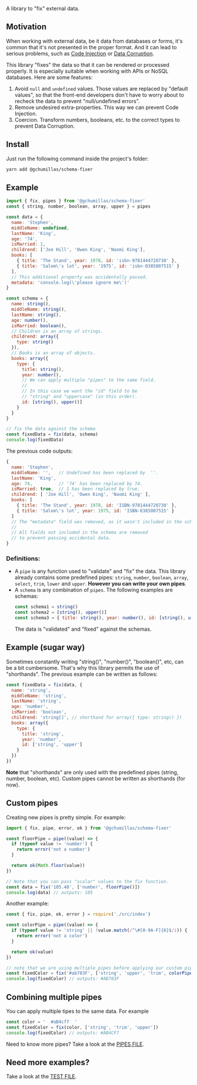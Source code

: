 A library to "fix" external data.

## Motivation

When working with external data, be it data from databases or forms, it's common that it's not presented in the proper format. And it can lead to serious problems, such as [Code Injection](https://en.wikipedia.org/wiki/Code_injection) or [Data Corruption](https://en.wikipedia.org/wiki/Data_corruption).

This library "fixes" the data so that it can be rendered or processed properly. It is especially suitable when working with APIs or NoSQL databases. Here are some features:

1. Avoid `null` and `undefined` values. Those values are replaced by "default values", so that the front-end developers don't have to worry about to recheck the data to prevent "null/undefined errors".
2. Remove undesired extra-properties. This way we can prevent Code Injection.
3. Coercion. Transform numbers, booleans, etc. to the correct types to prevent Data Corruption.

## Install

Just run the following command inside the project's folder:

```bash
yarn add @gchumillas/schema-fixer
```

## Example

```js
import { fix, pipes } from '@gchumillas/schema-fixer'
const { string, number, boolean, array, upper } = pipes

const data = {
  name: 'Stephen',
  middleName: undefined,
  lastName: 'King',
  age: '74',
  isMarried: 1,
  childrend: ['Joe Hill', 'Owen King', 'Naomi King'],
  books: [
    { title: 'The Stand', year: 1978, id: 'isbn-9781444720730' },
    { title: 'Salem\'s lot', year: '1975', id: 'isbn-0385007515' }
  ],
  // This additional property was accidentally passed.
  metadata: 'console.log(\'please ignore me\')'
}

const schema = {
  name: string(),
  middleName: string(),
  lastName: string(),
  age: number(),
  isMarried: boolean(),
  // Children is an array of strings.
  childrend: array({
    type: string()
  }),
  // Books is an array of objects.
  books: array({
    type: {
      title: string(),
      year: number(),
      // We can apply multiple "pipes" to the same field.
      //
      // In this case we want the "id" field to be
      // "string" and "uppercase" (in this order).
      id: [string(), upper()]
    }
  }
}

// fix the data against the schema
const fixedData = fix(data, schema)
console.log(fixedData)
```

The previous code outputs:
```js
{
  name: 'Stephen',
  middleName: '',   // Undefined has been replaced by  ''.
  lastName: 'King',
  age: 74,          // '74' has been replaced by 74.
  isMarried: true,  // 1 has been replaced by true.
  childrend: [ 'Joe Hill', 'Owen King', 'Naomi King' ],
  books: [
    { title: 'The Stand', year: 1978, id: 'ISBN-9781444720730' },
    { title: 'Salem\'s lot', year: 1975, id: 'ISBN-0385007515' }
  ]
  // The "metadata" field was removed, as it wasn't included in the schema.
  //
  // All fields not included in the schema are removed
  // to prevent passing accidental data.
}
```

### Definitions:

- A `pipe` is any function used to "validate" and "fix" the data. This library
  already contains some predefined pipes: `string`, `number`, `boolean`, `array`,
  `select`, `trim`, `lower` and `upper`. **However you can write your own pipes**.
- A `schema` is any combination of `pipes`. The following examples are schemas:
  ```js
  const schema1 = string()
  const schema2 = [string(), upper()]
  const schema3 = { title: string(), year: number(), id: [string(), upper()]}
  ```
  The data is "validated" and "fixed" against the schemas.

## Example (sugar way)

Sometimes constantly writing "string()", "number()", "boolean()", etc, can be a
bit cumbersome. That's why this library permits the use of "shorthands". The previous
example can be written as follows:

```js
const fixedData = fix(data, {
  name: 'string',
  middleName: 'string',
  lastName: 'string',
  age: 'number',
  isMarried: 'boolean',
  childrend: 'string[]', // shorthand for array({ type: string() })
  books: array({
    type: {
      title: 'string',
      year: 'number',
      id: ['string', 'upper']
    }
  })
})
```

**Note** that "shorthands" are only used with the predefined pipes (string,
number, boolean, etc). Custom pipes cannot be written as shorthands (for now).

## Custom pipes

Creating new pipes is pretty simple. For example:

```js
import { fix, pipe, error, ok } from '@gchumillas/schema-fixer'

const floorPipe = pipe((value) => {
  if (typeof value != 'number') {
    return error('not a number')
  }

  return ok(Math.floor(value))
})

// Note that you can pass "scalar" values to the fix function.
const data = fix('105.48', ['number', floorPipe()])
console.log(data) // outputs: 105
```

Another example:
```js
const { fix, pipe, ok, error } = require('./src/index')

const colorPipe = pipe((value) => {
  if (typeof value != 'string' || !value.match(/^\#[0-9A-F]{6}$/i)) {
    return error('not a color')
  }

  return ok(value)
})

// note that we are using multiple pipes before applying our custom pipe
const fixedColor = fix('#ab783F', ['string', 'upper', 'trim', colorPipe()])
console.log(fixedColor) // outputs: #AB783F
```

## Combining multiple pipes

You can apply multiple tipes to the same data. For example
```js
const color = '  #aB4cf7  '
const fixedColor = fix(color, ['string', 'trim', 'upper'])
console.log(fixedColor) // outputs: #AB4CF7
```


Need to know more pipes? Take a look at the [PIPES FILE](./src/pipes.js).

## Need more examples?

Take a look at the [TEST FILE](./src/index.test.js).
